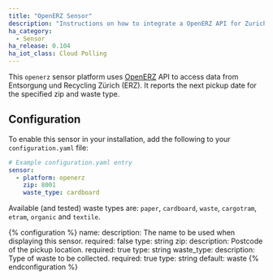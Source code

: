 ```yaml
---
title: "OpenERZ Sensor"
description: "Instructions on how to integrate a OpenERZ API for Zurich city waste disposal with Home Assistant"
ha_category:
  - Sensor
ha_release: 0.104
ha_iot_class: Cloud Polling
---
```


This `openerz` sensor platform uses [OpenERZ](http://openerz.metaodi.ch/) API to access data from Entsorgung und Recycling Zürich (ERZ). It reports the next pickup date for the specified zip and waste type.

## Configuration

To enable this sensor in your installation, add the following to your `configuration.yaml` file:

```yaml
# Example configuration.yaml entry
sensor:
  - platform: openerz
    zip: 8001
    waste_type: cardboard
```

Available (and tested) waste types are: `paper`, `cardboard`, `waste`, `cargotram`, `etram`, `organic` and `textile`.

{% configuration %}
name:
  description: The name to be used when displaying this sensor.
  required: false
  type: string
zip:
  description: Postcode of the pickup location.
  required: true
  type: string
waste_type:
  description: Type of waste to be collected.
  required: true
  type: string
  default: waste
{% endconfiguration %}
